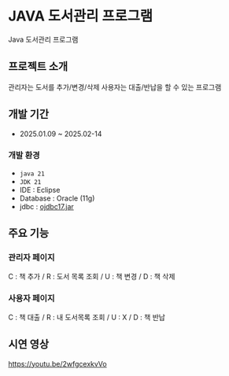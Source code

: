 # JAVA 도서관리 프로그램
Java 도서관리 프로그램


## 프로젝트 소개
관리자는 도서를 추가/변경/삭제
사용자는 대출/반납을 할 수 있는 프로그램


## 개발 기간
- 2025.01.09 ~ 2025.02-14


### 개발 환경
- `java 21`
- `JDK 21`
- IDE : Eclipse
- Database : Oracle (11g)
- jdbc : [ojdbc17.jar](https://download.oracle.com/otn-pub/otn_software/jdbc/237/ojdbc17.jar)


## 주요 기능
### 관리자 페이지
C : 책 추가 / R : 도서 목록 조회 / U : 책 변경 / D : 책 삭제


### 사용자 페이지
C : 책 대출 / R : 내 도서목록 조회 / U : X / D : 책 반납


## 시연 영상
https://youtu.be/2wfgcexkvVo
